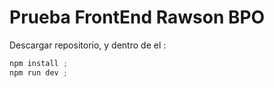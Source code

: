 # Prueba FrontEnd Rawson BPO

Descargar repositorio, y dentro de el :
```javascript
npm install ;
npm run dev ;
```
